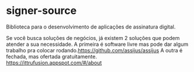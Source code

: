 # signer-source
Biblioteca para o desenvolvimento de aplicações de assinatura digital.

Se você busca soluções de negócios, já existem 2 soluções que podem atender a sua necessidade.
A primeira é software livre mas pode dar algum trabalho pra colocar rodando.https://github.com/assijus/assijus
A outra é fechada, mas ofertada gratuitamente. https://ittrufusion.appspot.com/#/about
